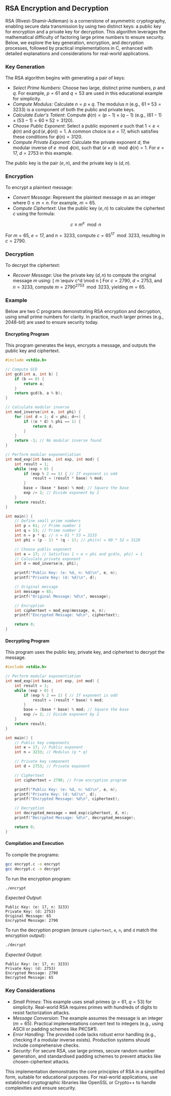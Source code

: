 
## RSA Encryption and Decryption

RSA (Rivest-Shamir-Adleman) is a cornerstone of asymmetric cryptography, enabling secure data
transmission by using two distinct keys: a public key for encryption and a private key for
decryption. This algorithm leverages the mathematical difficulty of factoring large prime
numbers to ensure security. Below, we explore the key generation, encryption, and decryption
processes, followed by practical implementations in C, enhanced with detailed explanations and
considerations for real-world applications.


### Key Generation

The RSA algorithm begins with generating a pair of keys:

- *Select Prime Numbers*: Choose two large, distinct prime numbers, $p$ and $q$. For example,
  $p = 61$ and $q = 53$ are used in this educational example for simplicity.
- *Compute Modulus*: Calculate $n = p \times q$. The modulus $n$ (e.g., $61 \times 53 = 3233$)
  is a component of both the public and private keys.
- *Calculate Euler's Totient*: Compute $\phi(n) = (p - 1) \times (q - 1)$ (e.g.,
  $(61 - 1) \times (53 - 1) = 60 \times 52 = 3120$).
- *Choose Public Exponent*: Select a public exponent $e$ such that $1 < e < \phi(n)$
  and $\gcd(e, \phi(n)) = 1$. A common choice is $e = 17$, which satisfies these conditions for
  $\phi(n) = 3120$.
- *Compute Private Exponent*: Calculate the private exponent $d$, the modular inverse of
  $e \mod \phi(n)$, such that $(e \times d) \mod \phi(n) = 1$. For $e = 17$, $d = 2753$ in this example.

The public key is the pair $(e, n)$, and the private key is $(d, n)$.


### Encryption

To encrypt a plaintext message:

- *Convert Message*: Represent the plaintext message $m$ as an integer where $0 \leq m < n$. For example, $m = 65$.
- *Compute Ciphertext*: Use the public key $(e, n)$ to calculate the ciphertext $c$ using the formula:
```math
  c \equiv m^e \mod n
```
  For $m = 65$, $e = 17$, and $n = 3233$, compute $c = 65^{17} \mod 3233$, resulting in $c = 2790$.


### Decryption

To decrypt the ciphertext:

- *Recover Message*: Use the private key $(d, n)$ to compute the original message $m$ using:
  \[
  m \equiv c^d \mod n
  \]
  For $c = 2790$, $d = 2753$, and $n = 3233$, compute $m = 2790^{2753} \mod 3233$, yielding $m = 65$.


### Example

Below are two C programs demonstrating RSA encryption and decryption, using small prime numbers for clarity.
In practice, much larger primes (e.g., 2048-bit) are used to ensure security today.


#### Encrypting Program

This program generates the keys, encrypts a message, and outputs the public key and ciphertext.

```c
#include <stdio.h>

// Compute GCD
int gcd(int a, int b) {
    if (b == 0) {
        return a;
    }
    return gcd(b, a % b);
}

// Calculate modular inverse
int mod_inverse(int e, int phi) {
    for (int d = 1; d < phi; d++) {
        if ((e * d) % phi == 1) {
            return d;
        }
    }
    return -1; // No modular inverse found
}

// Perform modular exponentiation
int mod_exp(int base, int exp, int mod) {
    int result = 1;
    while (exp > 0) {
        if (exp % 2 == 1) { // If exponent is odd
            result = (result * base) % mod;
        }
        base = (base * base) % mod; // Square the base
        exp /= 2; // Divide exponent by 2
    }
    return result;
}

int main() {
    // Define small prime numbers
    int p = 61; // Prime number 1
    int q = 53; // Prime number 2
    int n = p * q; // n = 61 * 53 = 3233
    int phi = (p - 1) * (q - 1); // phi(n) = 60 * 52 = 3120

    // Choose public exponent
    int e = 17; // Satisfies 1 < e < phi and gcd(e, phi) = 1
    // Calculate private exponent
    int d = mod_inverse(e, phi);

    printf("Public Key: (e: %d, n: %d)\n", e, n);
    printf("Private Key: (d: %d)\n", d);

    // Original message
    int message = 65;
    printf("Original Message: %d\n", message);

    // Encryption
    int ciphertext = mod_exp(message, e, n);
    printf("Encrypted Message: %d\n", ciphertext);

    return 0;
}
```


#### Decrypting Program

This program uses the public key, private key, and ciphertext to decrypt the message.

```c
#include <stdio.h>

// Perform modular exponentiation
int mod_exp(int base, int exp, int mod) {
    int result = 1;
    while (exp > 0) {
        if (exp % 2 == 1) { // If exponent is odd
            result = (result * base) % mod;
        }
        base = (base * base) % mod; // Square the base
        exp /= 2; // Divide exponent by 2
    }
    return result;
}

int main() {
    // Public key components
    int e = 17; // Public exponent
    int n = 3233; // Modulus (p * q)

    // Private key component
    int d = 2753; // Private exponent

    // Ciphertext
    int ciphertext = 2790; // From encryption program

    printf("Public Key: (e: %d, n: %d)\n", e, n);
    printf("Private Key: (d: %d)\n", d);
    printf("Encrypted Message: %d\n", ciphertext);

    // Decryption
    int decrypted_message = mod_exp(ciphertext, d, n);
    printf("Decrypted Message: %d\n", decrypted_message);

    return 0;
}
```


#### Compilation and Execution

To compile the programs:

```bash
gcc encrypt.c -o encrypt
gcc decrypt.c -o decrypt
```

To run the encryption program:

```bash
./encrypt
```

*Expected Output*:
```
Public Key: (e: 17, n: 3233)
Private Key: (d: 2753)
Original Message: 65
Encrypted Message: 2790
```

To run the decryption program (ensure `ciphertext`, `e`, `n`, and `d` match the encryption output):

```bash
./decrypt
```

*Expected Output*:
```
Public Key: (e: 17, n: 3233)
Private Key: (d: 2753)
Encrypted Message: 2790
Decrypted Message: 65
```


### Key Considerations

- *Small Primes*: This example uses small primes ($p = 61$, $q = 53$) for simplicity.
  Real-world RSA requires primes with hundreds of digits to resist factorization attacks.
- *Message Conversion*: The example assumes the message is an integer ($m = 65$). Practical
  implementations convert text to integers (e.g., using ASCII or padding schemes like PKCS#1).
- *Error Handling*: The provided code lacks robust error handling (e.g., checking if a modular
  inverse exists). Production systems should include comprehensive checks.
- *Security*: For secure RSA, use large primes, secure random number generation, and standardised
  padding schemes to prevent attacks like chosen-ciphertext attacks.

This implementation demonstrates the core principles of RSA in a simplified form, suitable for
educational purposes. For real-world applications, use established cryptographic libraries
like OpenSSL or Crypto++ to handle complexities and ensure security.

